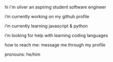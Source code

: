 hi i'm oliver an aspiring student software engineer

i’m currently working on my github profile

i’m currently learning javascript & python

i’m looking for help with learning coding languages

how to reach me: message me through my profile

pronouns: he/him
